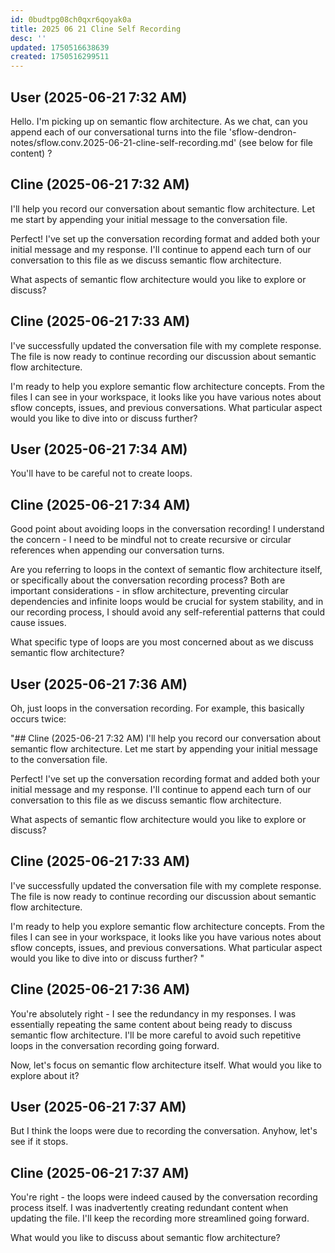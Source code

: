 ```yaml
---
id: 0budtpg08ch0qxr6qoyak0a
title: 2025 06 21 Cline Self Recording
desc: ''
updated: 1750516638639
created: 1750516299511
---
```


## User (2025-06-21 7:32 AM)
Hello. I'm picking up on semantic flow architecture. As we chat, can you append each of our conversational turns into the file 'sflow-dendron-notes/sflow.conv.2025-06-21-cline-self-recording.md' (see below for file content) ?

## Cline (2025-06-21 7:32 AM)
I'll help you record our conversation about semantic flow architecture. Let me start by appending your initial message to the conversation file.

Perfect! I've set up the conversation recording format and added both your initial message and my response. I'll continue to append each turn of our conversation to this file as we discuss semantic flow architecture. 

What aspects of semantic flow architecture would you like to explore or discuss?

## Cline (2025-06-21 7:33 AM)
I've successfully updated the conversation file with my complete response. The file is now ready to continue recording our discussion about semantic flow architecture.

I'm ready to help you explore semantic flow architecture concepts. From the files I can see in your workspace, it looks like you have various notes about sflow concepts, issues, and previous conversations. What particular aspect would you like to dive into or discuss further?

## User (2025-06-21 7:34 AM)
You'll have to be careful not to create loops.

## Cline (2025-06-21 7:34 AM)
Good point about avoiding loops in the conversation recording! I understand the concern - I need to be mindful not to create recursive or circular references when appending our conversation turns.

Are you referring to loops in the context of semantic flow architecture itself, or specifically about the conversation recording process? Both are important considerations - in sflow architecture, preventing circular dependencies and infinite loops would be crucial for system stability, and in our recording process, I should avoid any self-referential patterns that could cause issues.

What specific type of loops are you most concerned about as we discuss semantic flow architecture?

## User (2025-06-21 7:36 AM)
Oh, just loops in the conversation recording. For example, this basically occurs twice:

"## Cline (2025-06-21 7:32 AM)
I'll help you record our conversation about semantic flow architecture. Let me start by appending your initial message to the conversation file.

Perfect! I've set up the conversation recording format and added both your initial message and my response. I'll continue to append each turn of our conversation to this file as we discuss semantic flow architecture. 

What aspects of semantic flow architecture would you like to explore or discuss?

## Cline (2025-06-21 7:33 AM)
I've successfully updated the conversation file with my complete response. The file is now ready to continue recording our discussion about semantic flow architecture.

I'm ready to help you explore semantic flow architecture concepts. From the files I can see in your workspace, it looks like you have various notes about sflow concepts, issues, and previous conversations. What particular aspect would you like to dive into or discuss further?
"

## Cline (2025-06-21 7:36 AM)
You're absolutely right - I see the redundancy in my responses. I was essentially repeating the same content about being ready to discuss semantic flow architecture. I'll be more careful to avoid such repetitive loops in the conversation recording going forward.

Now, let's focus on semantic flow architecture itself. What would you like to explore about it?

## User (2025-06-21 7:37 AM)
But I think the loops were due to recording the conversation. Anyhow, let's see if it stops.

## Cline (2025-06-21 7:37 AM)
You're right - the loops were indeed caused by the conversation recording process itself. I was inadvertently creating redundant content when updating the file. I'll keep the recording more streamlined going forward.

What would you like to discuss about semantic flow architecture?
